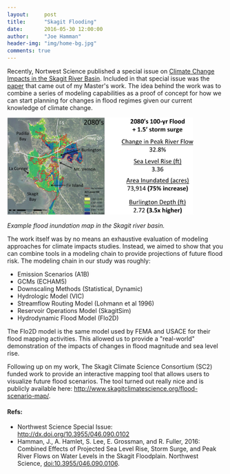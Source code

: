 ```yaml
---
layout:     post
title:      "Skagit Flooding"
date:       2016-05-30 12:00:00
author:     "Joe Hamman"
header-img: "img/home-bg.jpg"
comments: true
---
```


Recently, Nortwest Science published a special issue on [Climate Change Impacts in the Skagit River Basin](http://dx.doi.org/10.3955/046.090.0102). Included in that special issue was the [paper](http://dx.doi.org/10.3955/046.090.0106) that came out of my Master's work. The idea behind the work was to combine a series of modeling capabilities as a proof of concept for how we can start planning for changes in flood regimes given our current knowledge of climate change.

![skagit_floods](/img/skagit_floods.png)

*Example flood inundation map in the Skagit river basin.*

The work itself was by no means an exhaustive evaluation of modeling approaches for climate impacts studies. Instead, we aimed to show that you can combine tools in a modeling chain to provide projections of future flood risk. The modeling chain in our study was roughly:

- Emission Scenarios (A1B)
- GCMs (ECHAM5)
- Downscaling Methods (Statistical, Dynamic)
- Hydrologic Model (VIC)
- Streamflow Routing Model (Lohmann et al 1996)
- Reservoir Operations Model (SkagitSim)
- Hydrodynamic Flood Model (Flo2D)

The Flo2D model is the same model used by FEMA and USACE for their flood mapping activities. This allowed us to provide a "real-world" demonstration of the impacts of changes in flood magnitude and sea level rise.

Following up on my work, The Skagit Climate Science Consortium (SC2) funded work to provide an interactive mapping tool that allows users to visualize future flood scenarios.  The tool turned out really nice and is publicly available here: http://www.skagitclimatescience.org/flood-scenario-map/.

#### Refs:
- Northwest Science Special Issue: http://dx.doi.org/10.3955/046.090.0102
- Hamman, J., A. Hamlet, S. Lee, E. Grossman, and R. Fuller, 2016: Combined Effects of Projected Sea Level Rise, Storm Surge, and Peak River Flows on Water Levels in the Skagit Floodplain. Northwest Science, [doi:10.3955/046.090.0106](http://dx.doi.org/10.3955/046.090.0106).
